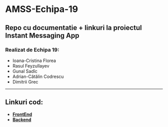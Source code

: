# AMSS-Echipa-19

## Repo cu documentatie + linkuri la proiectul Instant Messaging App

### Realizat de Echipa 19:
- Ioana-Cristina Florea  
- Rasul Feyzullayev  
- Gunal Sadîc  
- Adrian-Cătălin Codrescu  
- Dimitrii Grec  

---

## Linkuri cod:
- **[FrontEnd](https://github.com/FloreaIoanaCristina/Mobile_Messaging_App_FE)**
- **[Backend](https://github.com/GunalSadic/IMBackend)**
